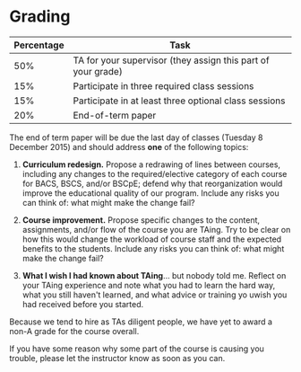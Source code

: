 Grading
=======

Percentage | Task
-----------|------
50%        | TA for your supervisor (they assign this part of your grade)
15%        | Participate in three required class sessions
15%        | Participate in at least three optional class sessions
20%        | End-of-term paper

The end of term paper will be due the last day of classes (Tuesday 8 December 2015) and should address **one** of the following topics:
    
1.  **Curriculum redesign.**  Propose a redrawing of lines between courses, including any changes to the required/elective category of each course for BACS, BSCS, and/or BSCpE; defend why that reorganization would improve the educational quality of our program. Include any risks you can think of: what might make the change fail?

2.  **Course improvement.**  Propose specific changes to the content, assignments, and/or flow of the course you are TAing. Try to be clear on how this would change the workload of course staff and the expected benefits to the students. Include any risks you can think of: what might make the change fail?

3.  **What I wish I had known about TAing**… but nobody told me. Reflect on your TAing experience and note what you had to learn the hard way, what you still haven't learned, and what advice or training yo uwish you had received before you started.


Because we tend to hire as TAs diligent people, we have yet to award a non-A grade for the course overall.

If you have some reason why some part of the course is causing you trouble, please let the instructor know as soon as you can.
